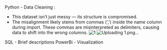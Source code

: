 Python - Data Cleaning :
- This dataset isn’t just messy — its structure is compromised.
- The misalignment likely stems from commas (',') inside the name column during import. These commas are misinterpreted as delimiters, causing data to shift into the wrong columns.
![1](https://github.com/user-attachments/assets/7c542a4e-ee92-41fd-87e2-babd2582cbf1)
![Uploading 1.png…]()



SQL - Brief descriptions
PowerBi - Visualization
